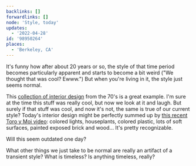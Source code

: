 ```yaml
---
backlinks: []
forwardlinks: []
node: 'Style, today'
updates:
  - '2022-04-28'
id: '98950264'
places:
  - 'Berkeley, CA'
---
```

It's funny how after about 20 years or so, the style of that time period becomes particularly apparent and starts to become a bit weird ("We thought that was cool? Ewww.") But when you're living in it, the style just seems normal. 

This [collection of interior design](http://lileks.com/institute/interiors/) from the 70's is a great example. I'm sure at the time this stuff was really cool, but now we look at it and laugh. But surely if that stuff was cool, and now it's not, the same is true of our current style? Today's interior design might be perfectly summed up by [this recent Toro y Moi video](https://www.youtube.com/watch?v=T2rc3PuE9Dw): colored lights, houseplants, colored plastic, lots of soft surfaces, painted exposed brick and wood... It's pretty recognizable. 

Will this seem outdated one day? 

What other things we just take to be normal are really an artifact of a transient style? What is timeless? Is anything timeless, really? 
